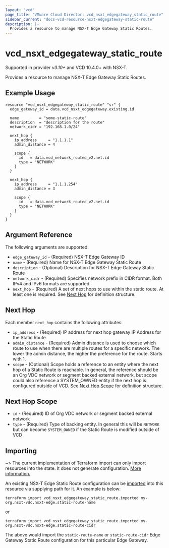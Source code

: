 ```yaml
---
layout: "vcd"
page_title: "VMware Cloud Director: vcd_nsxt_edgegateway_static_route"
sidebar_current: "docs-vcd-resource-nsxt-edgegateway-static-route"
description: |-
  Provides a resource to manage NSX-T Edge Gateway Static Routes.
---
```


# vcd\_nsxt\_edgegateway\_static\_route

Supported in provider *v3.10+* and VCD 10.4.0+ with NSX-T.

Provides a resource to manage NSX-T Edge Gateway Static Routes.

## Example Usage

```hcl
resource "vcd_nsxt_edgegateway_static_route" "sr" {
  edge_gateway_id = data.vcd_nsxt_edgegateway.existing.id

  name         = "some-static-route"
  description  = "description for the route"
  network_cidr = "192.168.1.0/24"

  next_hop {
    ip_address     = "1.1.1.1"
    admin_distance = 4

    scope {
      id   = data.vcd_network_routed_v2.net.id
      type = "NETWORK"
    }
  }

  next_hop {
    ip_address     = "1.1.1.254"
    admin_distance = 3

    scope {
      id   = data.vcd_network_routed_v2.net.id
      type = "NETWORK"
    }
  }
}
```

## Argument Reference

The following arguments are supported:

* `edge_gateway_id` - (Required) NSX-T Edge Gateway ID
* `name` - (Required) Name for NSX-T Edge Gateway Static Route
* `description` - (Optional) Description for NSX-T Edge Gateway Static Route
* `network_cidr` - (Required) Specifies network prefix in CIDR format. Both IPv4 and IPv6 formats
  are supported.
* `next_hop` - (Required) A set of next hops to use within the static route. At least one is
  required. See [Next Hop](#next-hop) for definition structure.

<a id="next-hop"></a>
## Next Hop

Each member `next_hop` contains the following attributes:

* `ip_address` - (Required) IP address for next hop gateway IP Address for the Static Route
* `admin_distance` - (Required) Admin distance is used to choose which route to use when there are
  multiple routes for a specific network. The lower the admin distance, the higher the preference
  for the route. Starts with 1.
* `scope` - (Optional) Scope holds a reference to an entity where the next hop of a Static Route is
reachable. In general, the reference should be an Org VDC network or segment backed external
network, but scope could also reference a SYSTEM_OWNED entity if the next hop is configured outside
of VCD. See [Next Hop Scope](#next-hop-scope) for definition structure.

<a id="next-hop-scope"></a>
## Next Hop Scope

* `id` - (Required) ID of Org VDC network or segment backed external network
* `type` - (Required) Type of backing entity. In general this will be `NETWORK` but can become
  `SYSTEM_OWNED` if the Static Route is modified outside of VCD

## Importing

~> The current implementation of Terraform import can only import resources into the state.
It does not generate configuration. [More information.](https://www.terraform.io/docs/import/)

An existing NSX-T Edge Static Route configuration can be [imported][docs-import] into this
resource via supplying path for it. An example is below:

[docs-import]: https://www.terraform.io/docs/import/

```
terraform import vcd_nsxt_edgegateway_static_route.imported my-org.nsxt-vdc.nsxt-edge.static-route-name
```

or 

```
terraform import vcd_nsxt_edgegateway_static_route.imported my-org.nsxt-vdc.nsxt-edge.static-route-cidr
```

The above would import the `static-route-name` or `static-route-cidr` Edge Gateway Static Route
configuration for this particular Edge Gateway.
